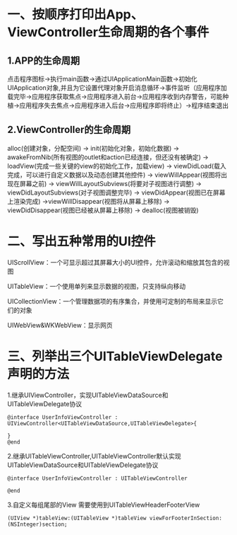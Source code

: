 # 一、按顺序打印出App、ViewController生命周期的各个事件

## 1.APP的生命周期

点击程序图标->执行main函数->通过UIApplicationMain函数->初始化UIApplication对象,并且为它设置代理对象开启消息循环->事件监听（应用程序加载完毕->应用程序获取焦点->应用程序进入前台->应用程序收到内存警告，可能种植->应用程序失去焦点->应用程序进入后台->应用程序即将终止）->程序结束退出

## 2.ViewController的生命周期

alloc(创建对象，分配空间) -> init(初始化对象，初始化数据) -> awakeFromNib(所有视图的outlet和action已经连接，但还没有被确定) -> loadView(完成一些关键的view的初始化工作，加载view) -> viewDidLoad(载入完成，可以进行自定义数据以及动态创建其他控件) -> viewWillAppear(视图将出现在屏幕之前) -> viewWillLayoutSubviews(将要对子视图进行调整) -> viewDidLayoutSubviews(对子视图调整完毕) -> viewDidAppear(视图已在屏幕上渲染完成) ->viewWillDisappear(视图将从屏幕上移除) -> viewDidDisappear(视图已经被从屏幕上移除) -> dealloc(视图被销毁)

# 二、写出五种常用的UI控件

UIScrollView：一个可显示超过其屏幕大小的UI控件，允许滚动和缩放其包含的视图

UITableView：一个使用单列来显示数据的视图，只支持纵向移动

UICollectionView：一个管理数据项的有序集合，并使用可定制的布局来显示它们的对象

UIWebView&WKWebView：显示网页

# 三、列举出三个UITableViewDelegate声明的方法

1.继承UIViewController，实现UITableViewDataSource和UITableViewDelegate协议

```
@interface UserInfoViewController : UIViewController<UITableViewDataSource,UITableViewDelegate>{

}
@end
```

2.继承UITableViewController,UITableViewController默认实现UITableViewDataSource和UITableViewDelegate协议

```
@interface UserInfoViewController : UITableViewController

@end
```

3.自定义每组尾部的View 需要使用到UITableViewHeaderFooterView

```
(UIView *)tableView:(UITableView *)tableView viewForFooterInSection:(NSInteger)section;
```



